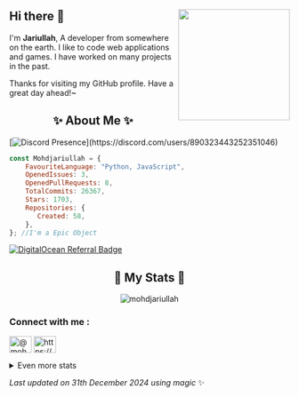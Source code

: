 ## Hi there 👋 <img align="right" src="" width="200" />
I'm **Jariullah**, A developer from somewhere on the earth. I like to code web applications and games. I have worked on many projects in the past.
  
Thanks for visiting my GitHub profile. Have a great day ahead!~
  
<h2 align="center"> ✨ About Me ✨</h2>

[![Discord Presence](https://lanyard-profile-readme.vercel.app/api/890323443252351046?theme=dark&bg=809ecf&animated=false&borderRadius=30px&idleMessage=Probably%20doing%20something%20else...)](https://discord.com/users/890323443252351046)

```js
const Mohdjariullah = {
    FavouriteLanguage: "Python, JavaScript",
    OpenedIssues: 3,
    OpenedPullRequests: 8,
    TotalCommits: 26367,
    Stars: 1703,
    Repositories: {
       Created: 58,
    },
}; //I'm a Epic Object
```

  [![DigitalOcean Referral Badge](https://web-platforms.sfo2.cdn.digitaloceanspaces.com/WWW/Badge%201.svg)](https://www.digitalocean.com/?refcode=7f85b2cec8a9&utm_campaign=Referral_Invite&utm_medium=Referral_Program&utm_source=badge)

  
<h2 align="center"> 🚀 My Stats 🚀</h2>
<p align="center">
<img src="https://github-readme-streak-stats.herokuapp.com/?user=mohdjariullah&" alt="mohdjariullah" ">
</p>
<h3 align="left">Connect with me :</h3>
<p align="left">
<a href="https://twitter.com/@mohdjariullah" target="blank"><img align="center" src="https://raw.githubusercontent.com/rahuldkjain/github-profile-readme-generator/master/src/images/icons/Social/twitter.svg" alt="@mohdjariullah" height="30" width="40" /></a>
<a href="https://discord.gg/https://discord.gg/58MHpVdh2H" target="blank"><img align="center" src="https://raw.githubusercontent.com/rahuldkjain/github-profile-readme-generator/master/src/images/icons/Social/discord.svg" alt="https://discord.gg/58MHpVdh2H" height="30" width="40" /></a>
</p>
<details>
  
  <summary>
      Even more stats
  </summary>
  <p align="center">
<p>&nbsp;<img align="center" src="https://github-readme-stats.vercel.app/api?username=mohdjariullah&show_icons=true&locale=en" alt="mohdjariullah" /></p>


  </p>
  
</details>
  
<!-- Last updated on Tue Dec 31 2024 06:16:49 GMT+0000 (Coordinated Universal Time) ;-;-->
<i>Last updated on 31th December 2024 using magic</i> ✨ 
